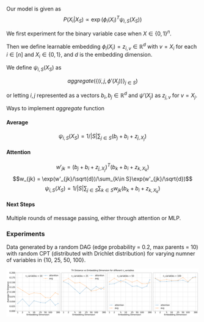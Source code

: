 Our model is given as
$$P(X_i | X_S) \propto \exp(\phi_i(X_i)^T \psi_{i, S}(X_S))$$

We first experiment for the binary variable case when $X \in \{0, 1\}^n$.

Then we define learnable embedding $\phi_i(X_i) = z_{i,v} \in \mathbb{R}^d$ with $v = X_i$ for each $i \in [n]$ and $X_i \in \{0, 1\}$, and $d$ is the embedding dimension.

We define $\psi_{i, S}(X_S)$ as

$$aggregate(\{(i, j, \phi'(X_j))\}_{j\in S})$$

or letting $i, j$ represented as a vectors $b_i, b_j \in \mathbb{R}^d$ and $\psi'(X_j)$ as $z_{j, v}$ for $v = X_j$.

Ways to implement $aggregate$ function

#### Average

$$\psi_{i, S}(X_S) = 1/|S|\sum_{j\in S} (b_j + b_i + z_{j,X_j}) $$

#### Attention

$$w'_{jk} = (b_j + b_i + z_{j, X_j})^T(b_k+b_i+z_{k, X_k})$$
$$w_{jk} = \exp(w'_{jk}/\sqrt{d})/\sum_{k\in S}\exp(w'_{jk}/\sqrt{d})$$
$$\psi_{i, S}(X_S) = 1/|S|\sum_{j\in S}\sum_{k\in S} w_{jk}(b_k + b_i + z_{k, X_k})$$


#### Next Steps

Multiple rounds of message passing, either through attention or MLP.

### Experiments

Data generated by a random DAG (edge probability = 0.2, max parents = 10) with random CPT (distributed with Drichlet distribution) for varying numner of variables in \{10, 25, 50, 100}.

![View Image](tv_dist_vs_embedding_dim.png)

